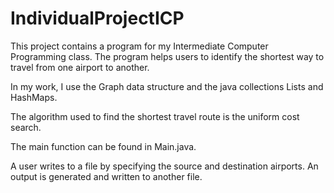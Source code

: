 # IndividualProjectICP
This project contains a program for my Intermediate Computer Programming class.
The program helps users to identify the shortest way to travel from one airport to another.

In my work, I use the Graph data structure and the java collections Lists and HashMaps.

The algorithm used to find the shortest travel route is the uniform cost search.

The main function can be found in Main.java.

A user writes to a file by specifying the source and destination airports.
An output is generated and written to another file.
